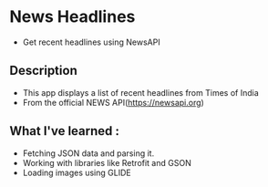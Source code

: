 # News Headlines
- Get recent headlines using NewsAPI

## Description

- This app displays a list of recent headlines from Times of India
- From the official NEWS API(https://newsapi.org)

## What I've learned :
- Fetching JSON data and parsing it.
- Working with libraries like Retrofit and GSON
- Loading images using GLIDE
